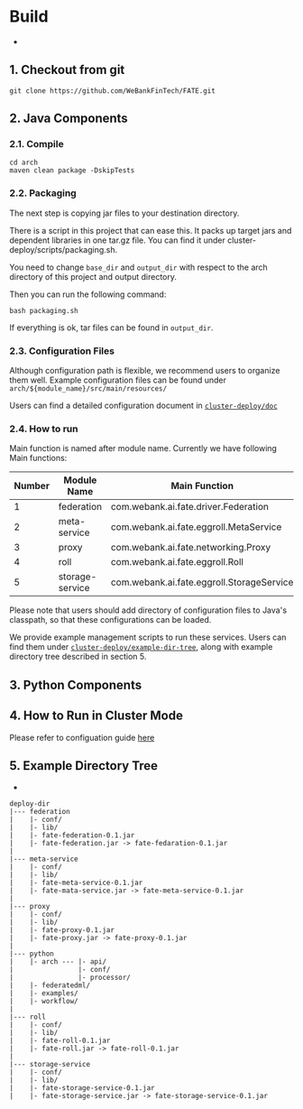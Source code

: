 # Build
-

## 1. Checkout from git
```
git clone https://github.com/WeBankFinTech/FATE.git
```

## 2. Java Components

### 2.1. Compile
```
cd arch
maven clean package -DskipTests
```

### 2.2. Packaging
The next step is copying jar files to your destination directory.

There is a script in this project that can ease this. It packs up target jars and dependent libraries in one tar.gz file. You can find it under cluster-deploy/scripts/packaging.sh.

You need to change `base_dir` and `output_dir` with respect to the arch directory of this project and output directory. 

Then you can run the following command:

```
bash packaging.sh
```
If everything is ok, tar files can be found in `output_dir`. 

### 2.3. Configuration Files
Although configuration path is flexible, we recommend users to organize them well.
Example configuration files can be found under 
`arch/${module_name}/src/main/resources/`

Users can find a detailed configuration document in 
[`cluster-deploy/doc` ](https://https://github.com/WeBankFinTech/FATE/cluster-deploy/doc)

### 2.4. How to run
Main function is named after module name. Currently we have following Main functions:

Number | Module Name     | Main Function
-------|-----------------|---------------
1      | federation      | com.webank.ai.fate.driver.Federation
2      | meta-service    | com.webank.ai.fate.eggroll.MetaService
3      | proxy           | com.webank.ai.fate.networking.Proxy
4      | roll            | com.webank.ai.fate.eggroll.Roll
5      | storage-service | com.webank.ai.fate.eggroll.StorageService

Please note that users should add directory of configuration files to Java's classpath, so that these configurations can be loaded.

We provide example management scripts to run these services. Users can find them under [`cluster-deploy/example-dir-tree`](https://https://github.com/WeBankFinTech/FATE/cluster-deploy/example-dir-tree), along with example directory tree described in section 5.

## 3. Python Components


## 4. How to Run in Cluster Mode
Please refer to configuation guide [here](https://https://github.com/WeBankFinTech/FATE/cluster-deploy/doc/configuration.md)


## 5. Example Directory Tree
-
```
deploy-dir
|--- federation
|    |- conf/
|    |- lib/
|    |- fate-federation-0.1.jar
|    |- fate-federation.jar -> fate-fedaration-0.1.jar
|
|--- meta-service
|    |- conf/
|    |- lib/
|    |- fate-meta-service-0.1.jar
|    |- fate-mata-service.jar -> fate-meta-service-0.1.jar
|
|--- proxy
|    |- conf/
|    |- lib/
|    |- fate-proxy-0.1.jar
|    |- fate-proxy.jar -> fate-proxy-0.1.jar
|
|--- python
|    |- arch --- |- api/
|                |- conf/
|                |- processor/              
|    |- federatedml/
|    |- examples/
|    |- workflow/
|
|--- roll
|    |- conf/
|    |- lib/
|    |- fate-roll-0.1.jar
|    |- fate-roll.jar -> fate-roll-0.1.jar
|
|--- storage-service
|    |- conf/
|    |- lib/
|    |- fate-storage-service-0.1.jar
|    |- fate-storage-service.jar -> fate-storage-service-0.1.jar

```